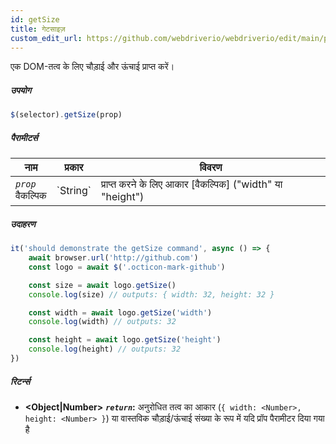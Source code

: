 ```yaml
---
id: getSize
title: गेटसाइज़
custom_edit_url: https://github.com/webdriverio/webdriverio/edit/main/packages/webdriverio/src/commands/element/getSize.ts
---
```


एक DOM-तत्व के लिए चौड़ाई और ऊंचाई प्राप्त करें।

##### उपयोग

```js
$(selector).getSize(prop)
```

##### पैरामीटर्स

<table>
  <thead>
    <tr>
      <th>नाम</th><th>प्रकार</th><th>विवरण</th>
    </tr>
  </thead>
  <tbody>
    <tr>
      <td><code><var>prop</var></code><br /><span className="label labelWarning">वैकल्पिक</span></td>
      <td>`String`</td>
      <td>प्राप्त करने के लिए आकार [वैकल्पिक] ("width" या "height")</td>
    </tr>
  </tbody>
</table>

##### उदाहरण

```js title="getSize.js"
it('should demonstrate the getSize command', async () => {
    await browser.url('http://github.com')
    const logo = await $('.octicon-mark-github')

    const size = await logo.getSize()
    console.log(size) // outputs: { width: 32, height: 32 }

    const width = await logo.getSize('width')
    console.log(width) // outputs: 32

    const height = await logo.getSize('height')
    console.log(height) // outputs: 32
})
```

##### रिटर्न्स

- **&lt;Object|Number&gt;**
            **<code><var>return</var></code>:**     अनुरोधित तत्व का आकार (`{ width: <Number>, height: <Number> }`) या वास्तविक चौड़ाई/ऊंचाई संख्या के रूप में यदि प्रॉप पैरामीटर दिया गया है